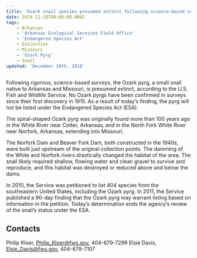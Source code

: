 ```yaml
---
title: 'Ozark snail species presumed extinct following science-based surveys'
date: 2018-12-18T00:00:00.000Z
tags:
    - Arkansas
    - 'Arkansas Ecological Services Field Office'
    - 'Endangered Species Act'
    - Extinction
    - Missouri
    - 'Ozark Pyrg'
    - Snail
updated: 'December 18th, 2018'
---
```


Following rigorous, science-based surveys, the Ozark pyrg, a small snail native to Arkansas and Missouri, is presumed extinct, according to the U.S. Fish and Wildlife Service.  No Ozark pyrgs have been confirmed in surveys since their first discovery in 1915.  As a result of today’s finding, the pyrg will not be listed under the Endangered Species Act (ESA).

The spiral-shaped Ozark pyrg was originally found more than 100 years ago in the White River near Cotter, Arkansas, and in the North Fork White River near Norfork, Arkansas, extending into Missouri.

The Norfork Dam and Beaver Fork Dam, both constructed in the 1940s, were built just upstream of the original collection points. The damming of the White and Norfork rivers drastically changed the habitat of the area. The snail likely required shallow, flowing water and clean gravel to survive and reproduce, and this habitat was destroyed or reduced above and below the dams.

In 2010, the Service was petitioned to list 404 species from the southeastern United States, including the Ozark pyrg. In 2011, the Service published a 90-day finding that the Ozark pyrg may warrant listing based on information in the petition. Today’s  determination ends the agency’s review of the snail’s status under the ESA.

## Contacts

Philip Kloer, [Philip_Kloer@fws.gov](mailto:Philip_Kloer@fws.gov), 404-679-7299
Elsie Davis, [Elsie_Davis@fws.gov](mailto:Elsie_Davis@fws.gov), 404-679-7107